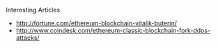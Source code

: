



Interesting Articles
* http://fortune.com/ethereum-blockchain-vitalik-buterin/
* http://www.coindesk.com/ethereum-classic-blockchain-fork-ddos-attacks/
